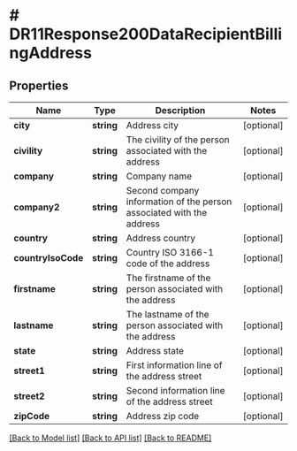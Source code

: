# # DR11Response200DataRecipientBillingAddress

## Properties

Name | Type | Description | Notes
------------ | ------------- | ------------- | -------------
**city** | **string** | Address city | [optional]
**civility** | **string** | The civility of the person associated with the address | [optional]
**company** | **string** | Company name | [optional]
**company2** | **string** | Second company information of the person associated with the address | [optional]
**country** | **string** | Address country | [optional]
**countryIsoCode** | **string** | Country ISO 3166-1 code of the address | [optional]
**firstname** | **string** | The firstname of the person associated with the address | [optional]
**lastname** | **string** | The lastname of the person associated with the address | [optional]
**state** | **string** | Address state | [optional]
**street1** | **string** | First information line of the address street | [optional]
**street2** | **string** | Second information line of the address street | [optional]
**zipCode** | **string** | Address zip code | [optional]

[[Back to Model list]](../../README.md#models) [[Back to API list]](../../README.md#endpoints) [[Back to README]](../../README.md)
